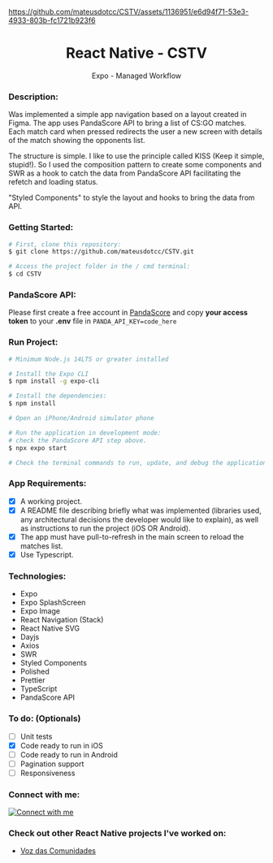https://github.com/mateusdotcc/CSTV/assets/1136951/e6d94f71-53e3-4933-803b-fc1721b923f6

<h1 align="center">React Native - CSTV</h1>
<p align="center">Expo - Managed Workflow</p>

### Description:

Was implemented a simple app navigation based on a layout created in Figma.
The app uses PandaScore API to bring a list of CS:GO matches.
Each match card when pressed redirects the user a new screen with details of the match showing the opponents list.

The structure is simple.
I like to use the principle called KISS (Keep it simple, stupid!).
So I used the composition pattern to create some components and SWR as a hook to catch the
data from PandaScore API facilitating the refetch and loading status.

"Styled Components" to style the layout and hooks to bring the data from API.

### Getting Started:

```bash
# First, clone this repository:
$ git clone https://github.com/mateusdotcc/CSTV.git

# Access the project folder in the / cmd terminal:
$ cd CSTV 
```

### PandaScore API:

Please first create a free account in [PandaScore](https://app.pandascore.co/signup)
and copy **your access token** to your **.env** file in `PANDA_API_KEY=code_here`

### Run Project: 

```bash
# Minimum Node.js 14LTS or greater installed

# Install the Expo CLI
$ npm install -g expo-cli

# Install the dependencies:
$ npm install

# Open an iPhone/Android simulator phone

# Run the application in development mode:
# check the PandaScore API step above.
$ npx expo start

# Check the terminal commands to run, update, and debug the application using Expo
```

### App Requirements:

- [x] A working project.
- [x] A README file describing briefly what was implemented (libraries used, any architectural decisions the developer would like to explain), as well as instructions to run the project (iOS OR Android).
- [x] The app must have pull-to-refresh in the main screen to reload the matches list.
- [x] Use Typescript.

### Technologies:

- Expo
- Expo SplashScreen
- Expo Image
- React Navigation (Stack)
- React Native SVG
- Dayjs
- Axios
- SWR
- Styled Components
- Polished
- Prettier
- TypeScript
- PandaScore API

### To do: (Optionals)

- [ ] Unit tests
- [x] Code ready to run in iOS
- [ ] Code ready to run in Android
- [ ] Pagination support
- [ ] Responsiveness

### Connect with me:

<a href="https://www.linkedin.com/in/mateusdotcc/">
  <img alt="Connect with me" src="https://img.shields.io/badge/linkedin-%230077B5.svg?style=for-the-badge&logo=linkedin&logoColor=white" />
</a>

### Check out other React Native projects I've worked on:

- [Voz das Comunidades](https://play.google.com/store/apps/details?id=br.com.vozdascomunidades)
